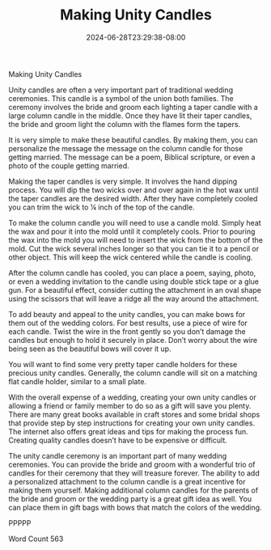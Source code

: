 ﻿---
title: "Making Unity Candles"
date: 2024-06-28T23:29:38-08:00
description: "Candle Making txt Tips for Web Success"
featured_image: "/images/Candle Making txt.jpg"
tags: ["Candle Making txt"]
---

Making Unity Candles

Unity candles are often a very important part of traditional wedding ceremonies. This candle is a symbol of the union both families. The ceremony involves the bride and groom each lighting a taper candle with a large column candle in the middle. Once they have lit their taper candles, the bride and groom light the column with the flames form the tapers. 

 It is very simple to make these beautiful candles. By making them, you can personalize the message the message on the column candle for those getting married. The message can be a poem, Biblical scripture, or even a photo of the couple getting married.

Making the taper candles is very simple. It involves the hand dipping process. You will dip the two wicks over and over again in the hot wax until the taper candles are the desired width. After they have completely cooled you can trim the wick to ¼ inch of the top of the candle. 

To make the column candle you will need to use a candle mold. Simply heat the wax and pour it into the mold until it completely cools. Prior to pouring the wax into the mold you will need to insert the wick from the bottom of the mold. Cut the wick several inches longer so that you can tie it to a pencil or other object. This will keep the wick centered while the candle is cooling.

After the column candle has cooled, you can place a poem, saying, photo, or even a wedding invitation to the candle using double stick tape or a glue gun. For a beautiful effect, consider cutting the attachment in an oval shape using the scissors that will leave a ridge all the way around the attachment. 

To add beauty and appeal to the unity candles, you can make bows for them out of the wedding colors. For best results, use a piece of wire for each candle. Twist the wire in the front gently so you don’t damage the candles but enough to hold it securely in place. Don’t worry about the wire being seen as the beautiful bows will cover it up. 

You will want to find some very pretty taper candle holders for these precious unity candles. Generally, the column candle will sit on a matching flat candle holder, similar to a small plate. 

With the overall expense of a wedding, creating your own unity candles or allowing a friend or family member to do so as a gift will save you plenty. There are many great books available in craft stores and some bridal shops that provide step by step instructions for creating your own unity candles. The internet also offers great ideas and tips for making the process fun. Creating quality candles doesn’t have to be expensive or difficult. 

The unity candle ceremony is an important part of many wedding ceremonies. You can provide the bride and groom with a wonderful trio of candles for their ceremony that they will treasure forever. The ability to add a personalized attachment to the column candle is a great incentive for making them yourself. Making additional column candles for the parents of the bride and groom or the wedding party is a great gift idea as well. You can place them in gift bags with bows that match the colors of the wedding. 

PPPPP

Word Count 563



